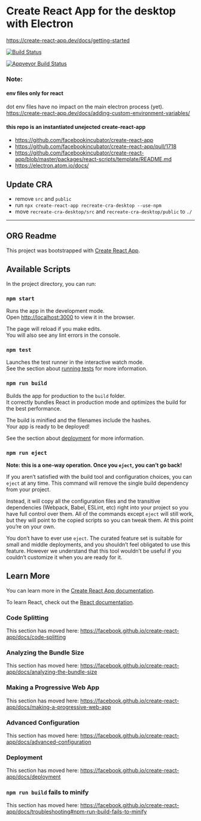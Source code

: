 # Create React App for the desktop with Electron

https://create-react-app.dev/docs/getting-started


[![Build Status](https://img.shields.io/circleci/project/github/thisconnect/desktop.svg?style=flat-square&maxAge=1800)](https://circleci.com/gh/thisconnect/desktop)

[![Appveyor Build Status](https://img.shields.io/appveyor/ci/thisconnect/desktop/master.svg?style=flat-square&maxAge=1800&logo=appveyor)](https://ci.appveyor.com/project/thisconnect/desktop)

### Note: 

#### env files only for react
dot env files have no impact on the main electron process (yet).
https://create-react-app.dev/docs/adding-custom-environment-variables/


#### this repo is an instantiated unejected create-react-app

- https://github.com/facebookincubator/create-react-app
- https://github.com/facebookincubator/create-react-app/pull/1718
- https://github.com/facebookincubator/create-react-app/blob/master/packages/react-scripts/template/README.md
- https://electron.atom.io/docs/


## Update CRA

- remove `src` and `public` 
- run `npx create-react-app recreate-cra-desktop --use-npm`
- move `recreate-cra-desktop/src` and `recreate-cra-desktop/public` to `./`


----

## ORG Readme

This project was bootstrapped with [Create React App](https://github.com/facebook/create-react-app).

## Available Scripts

In the project directory, you can run:

### `npm start`

Runs the app in the development mode.<br />
Open [http://localhost:3000](http://localhost:3000) to view it in the browser.

The page will reload if you make edits.<br />
You will also see any lint errors in the console.

### `npm test`

Launches the test runner in the interactive watch mode.<br />
See the section about [running tests](https://facebook.github.io/create-react-app/docs/running-tests) for more information.

### `npm run build`

Builds the app for production to the `build` folder.<br />
It correctly bundles React in production mode and optimizes the build for the best performance.

The build is minified and the filenames include the hashes.<br />
Your app is ready to be deployed!

See the section about [deployment](https://facebook.github.io/create-react-app/docs/deployment) for more information.

### `npm run eject`

**Note: this is a one-way operation. Once you `eject`, you can’t go back!**

If you aren’t satisfied with the build tool and configuration choices, you can `eject` at any time. This command will remove the single build dependency from your project.

Instead, it will copy all the configuration files and the transitive dependencies (Webpack, Babel, ESLint, etc) right into your project so you have full control over them. All of the commands except `eject` will still work, but they will point to the copied scripts so you can tweak them. At this point you’re on your own.

You don’t have to ever use `eject`. The curated feature set is suitable for small and middle deployments, and you shouldn’t feel obligated to use this feature. However we understand that this tool wouldn’t be useful if you couldn’t customize it when you are ready for it.

## Learn More

You can learn more in the [Create React App documentation](https://facebook.github.io/create-react-app/docs/getting-started).

To learn React, check out the [React documentation](https://reactjs.org/).

### Code Splitting

This section has moved here: https://facebook.github.io/create-react-app/docs/code-splitting

### Analyzing the Bundle Size

This section has moved here: https://facebook.github.io/create-react-app/docs/analyzing-the-bundle-size

### Making a Progressive Web App

This section has moved here: https://facebook.github.io/create-react-app/docs/making-a-progressive-web-app

### Advanced Configuration

This section has moved here: https://facebook.github.io/create-react-app/docs/advanced-configuration

### Deployment

This section has moved here: https://facebook.github.io/create-react-app/docs/deployment

### `npm run build` fails to minify

This section has moved here: https://facebook.github.io/create-react-app/docs/troubleshooting#npm-run-build-fails-to-minify


